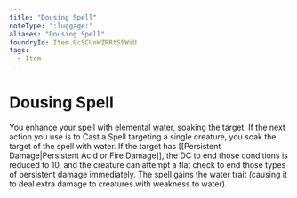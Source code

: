 ```yaml
---
title: "Dousing Spell"
noteType: ":luggage:"
aliases: "Dousing Spell"
foundryId: Item.0cSCUnWZRRtS5WiU
tags:
  - Item
---
```


# Dousing Spell

You enhance your spell with elemental water, soaking the target. If the next action you use is to Cast a Spell targeting a single creature, you soak the target of the spell with water. If the target has [[Persistent Damage|Persistent Acid or Fire Damage]], the DC to end those conditions is reduced to 10, and the creature can attempt a flat check to end those types of persistent damage immediately. The spell gains the water trait (causing it to deal extra damage to creatures with weakness to water).

